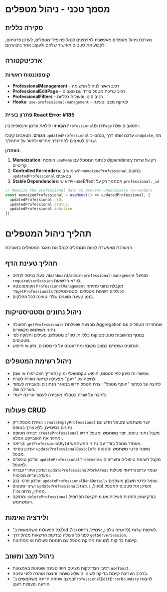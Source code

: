 # מסמך טכני - ניהול מטפלים

## סקירה כללית
מערכת ניהול מטפלים מאפשרת לאדמינים לנהל פרופילי מטפלים, לעדכן פרטיהם, לקבוע את סטטוס האישור שלהם ולעקוב אחר ביצועיהם.

## ארכיטקטורה

### קומפוננטות ראשיות
- **ProfessionalManagement** - רכיב ראשי לניהול הרשימה
- **ProfessionalEditPage** - רכיב עריכת מטפל בודד עם טאבים
- **ProfessionalFilters** - רכיב סינון ופעולות כלליות
- **Hooks**: `use-professional-management` - לוגיקת מצב וטעינה

### פתרון בעיית React Error #185
**הבעיה**: לולאת עדכון אינסופית בין `ProfessionalEditPage` והטאבים שלה.

**הגורם**: הטאבים קיבלו `updatedProfessional` כ-prop, עדכנו אותו דרך `onUpdate`, מה שגרם לטאבים להתרנדר מחדש ולחזור על התהליך.

**הפתרון**: 
1. **Memoization**: הוספת `useMemo` לנתוני המטפל עם dependency רק על שדות קריטיים
2. **Controlled Re-renders**: השימוש ב-`memoizedProfessional` במקום `updatedProfessional` בטאבים
3. **Stable Dependencies**: וידוא ש-useEffect מסתמך רק על `professional._id`

```typescript
// Memoize the professional data to prevent unnecessary re-renders
const memoizedProfessional = useMemo(() => updatedProfessional, [
  updatedProfessional._id, 
  updatedProfessional.status, 
  updatedProfessional.isActive
])
```

# תהליך ניהול המטפלים

המערכת מאפשרת לצוות המנהלים לנהל את מאגר המטפלים במערכת.

## תהליך טעינת הדף
- בעת כניסה לנתיב `/dashboard/admin/professional-management` מופעל `requireUserSession` לוודא הרשאות.
- הקומפוננטה `ProfessionalManagement` מקבלת נתוני פתיחה מ־`getProfessionals` הכוללים רשימת מטפלים וסטטיסטיקות.
- בזמן טעינה מוצגים שלדי טעינה לכל החלקים.

## ניהול נתונים וסטטיסטיקות
- הפעולה `getProfessionals` מבצעת שאילתת Aggregation שמחזירה מטפלים עם נתוני משתמש מקושרים.
- בנוסף מחושבות סטטיסטיקות כלליות: סה"כ מטפלים, פעילים וחלוקה לפי סטטוסים.
- הנתונים נשמרים במצב מקומי ומתרעננים על פי מסננים, מיון או חיפוש.

## ניהול רשימת המטפלים
- אפשרויות סינון לפי סטטוס, חיפוש טקסטואלי ומיון (תאריך הצטרפות או שם).
- לחיצה על "רענן" מפעילה קריאה חוזרת לשרת.
- לחיצה על כפתור "הוסף מטפל" יוצרת מטפל חדש במאגר הנתונים ומעבירה לעמוד העריכה שלו.
- לחיצה על שורה בטבלה מעבירה לעמוד עריכה ייעודי.

## פעולות CRUD
- יצירת מטפל ריק: `createEmptyProfessional` יוצר משתמש ומטפל חדש עם נתונים בסיסיים, ללא צורך בטופס.
- יצירה מטופס: `createProfessional` מקבל נתוני טופס, יוצר משתמש ומטפל חדש ומחזיר את האובייקט המלא.
- קריאה: `getProfessionalById` מאחזר מטפל בודד עם נתוני המשתמש.
- עדכון בסיסי: `updateProfessionalBasicInfo` משנה פרטי משתמש וסטטוס מטפל.
- עדכון טיפולים: `updateProfessionalTreatments` מקבל רשימת טיפולים ותעריפים למטפל.
- עדכון איזורי עבודה: `updateProfessionalWorkAreas` שומר ערים ורדיוסי פעילות ומעדכן ערים מכוסות.
- עדכון פרטי בנק: `updateProfessionalBankDetails` שומר פרטי חשבון מוצפנים.
- שינוי סטטוס: `updateProfessionalStatus` מעדכן את סטטוס המטפל (פעיל, ממתין, נדחה וכו').
- מחיקה: `deleteProfessional` בודק שאין הזמנות פעילות ואז מוחק את הפרופיל והמשתמש.

## ולידציה ואימות
- כל הפעולות משתמשות ב־Zod לאימות שדות (לדוגמה טלפון, אימייל, רדיוס וכו').
- לפני כל פעולה נבדקות הרשאות מנהל דרך `getServerSession`.
- קיימות בדיקות למניעת מחיקת מטפל עם הזמנות פעילות או ממתינות.

## ניהול מצב ומשוב
- רכיבי הצד־לקוח מציגים חיווי טעינה ושגיאות באמצעות `useToast`.
- ברכיב העריכה קיימת בדיקה לשינויים שלא נשמרו והצגת אזהרה לפני עזיבה.
- במצב שגיאה חריגה משתמשים ב־`ProfessionalEditErrorBoundary` להצגת הודעה ופעולות רענון.
